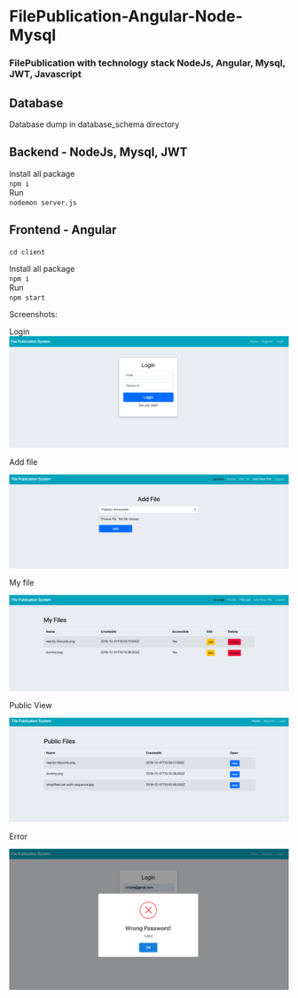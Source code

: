 # FilePublication-Angular-Node-Mysql

### FilePublication with technology stack NodeJs, Angular, Mysql, JWT, Javascript

## Database
Database dump in database_schema directory

## Backend - NodeJs, Mysql, JWT
Install all package   
`npm i`  
Run  
`nodemon server.js`

## Frontend - Angular

`cd client`

Install all package  
`npm i`  
Run  
`npm start`

Screenshots:  

Login  
![ScreenShot](https://raw.githubusercontent.com/PraveenMistry/FilePublication-Angular-Node-Mysql/master/screenshots/login.png)

Add file 

![ScreenShot](https://raw.githubusercontent.com/PraveenMistry/FilePublication-Angular-Node-Mysql/master/screenshots/Add%20file.png)
  
My file 

![ScreenShot](https://raw.githubusercontent.com/PraveenMistry/FilePublication-Angular-Node-Mysql/master/screenshots/my%20files.png)
  
Public View

![ScreenShot](https://raw.githubusercontent.com/PraveenMistry/FilePublication-Angular-Node-Mysql/master/screenshots/public%20view.png)
  
Error

![ScreenShot](https://raw.githubusercontent.com/PraveenMistry/FilePublication-Angular-Node-Mysql/master/screenshots/error.png)

